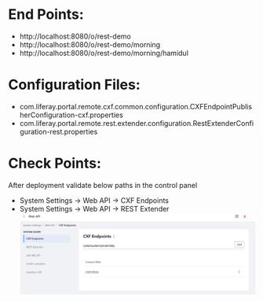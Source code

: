 # End Points:
- http://localhost:8080/o/rest-demo 
- http://localhost:8080/o/rest-demo/morning 
- http://localhost:8080/o/rest-demo/morning/hamidul 

# Configuration Files:
- com.liferay.portal.remote.cxf.common.configuration.CXFEndpointPublisherConfiguration-cxf.properties
- com.liferay.portal.remote.rest.extender.configuration.RestExtenderConfiguration-rest.properties
# Check Points: 
After deployment validate below paths in the control panel 
- System Settings -> Web API -> CXF Endpoints
- System Settings -> Web API -> REST Extender
![Screenshot](rest-screenshot.png)